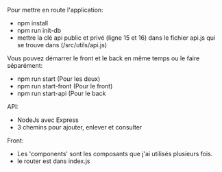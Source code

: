 Pour mettre en route l'application:
- npm install
- npm run init-db
- mettre la clé api public et privé (ligne 15 et 16) dans le fichier api.js qui se trouve dans (/src/utils/api.js)

Vous pouvez démarrer le front et le back en même temps ou le faire séparément:
- npm run start (Pour les deux)
- npm run start-front (Pour le front)
- npm run start-api (Pour le back

API: 
- NodeJs avec Express
- 3 chemins pour ajouter, enlever et consulter

Front:
- Les 'components' sont les composants que j'ai utilisés plusieurs fois.
- le router est dans index.js